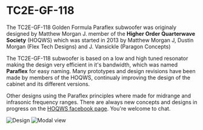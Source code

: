 # TC2E-GF-118
The TC2E-GF-118 Golden Formula Paraflex subwoofer was originaly designed by Matthew Morgan J. member of the **Higher Order Quarterwave Society** (HOQWS) which was started in 2013 by Matthew Morgan J, Dustin Morgan (Flex Tech Designs) and J. Vansickle (Paragon Concepts) 

The TC2E-GF-118 subwoofer is based on a low and high tuned resonator making the design very efficient in it's bandwidth, which was named **Paraflex** for easy naming. Many prototypes and design revisions have been made by members of the HOQWS, continualy improving the design of the cabinet and its different versions.

Other designs using the Paraflex principles where made for midrange and infrasonic frequency ranges. There are always new concepts and designs in progress on the [HOQWS facebook page](https://www.facebook.com/groups/bassaz/). You're welcome to chat.

![Design](https://github.com/High-Order-Quarterwave-Society/TC2E-GF-118/blob/master/PARAFLEX-C-2E-Golden-Formula-118-design.jpg)
![Modal view](https://github.com/High-Order-Quarterwave-Society/TC2E-GF-118/blob/master/PARAFLEX-C-2E-Golden-Formula-118-modal.jpg)

